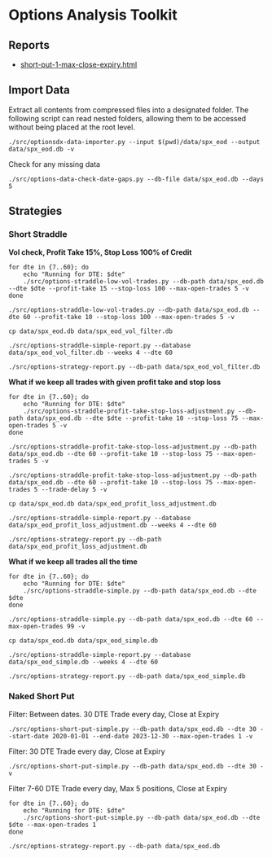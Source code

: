 # Options Analysis Toolkit

## Reports

* [short-put-1-max-close-expiry.html](docs/short-put/short-put-1-max-close-expiry.html)

## Import Data

Extract all contents from compressed files into a designated folder.
The following script can read nested folders, allowing them to be accessed without being placed at the root level.

```shell
./src/optionsdx-data-importer.py --input $(pwd)/data/spx_eod --output data/spx_eod.db -v
```

Check for any missing data

```shell
./src/options-data-check-date-gaps.py --db-file data/spx_eod.db --days 5
```

## Strategies

### Short Straddle

**Vol check, Profit Take 15%, Stop Loss 100% of Credit**

```shell
for dte in {7..60}; do
    echo "Running for DTE: $dte"
    ./src/options-straddle-low-vol-trades.py --db-path data/spx_eod.db --dte $dte --profit-take 15 --stop-loss 100 --max-open-trades 5 -v
done
```

```shell
./src/options-straddle-low-vol-trades.py --db-path data/spx_eod.db --dte 60 --profit-take 10 --stop-loss 100 --max-open-trades 5 -v
```

```shell
cp data/spx_eod.db data/spx_eod_vol_filter.db
```

```shell
./src/options-straddle-simple-report.py --database data/spx_eod_vol_filter.db --weeks 4 --dte 60
```

```shell
./src/options-strategy-report.py --db-path data/spx_eod_vol_filter.db
```

**What if we keep all trades with given profit take and stop loss**

```shell
for dte in {7..60}; do
    echo "Running for DTE: $dte"
    ./src/options-straddle-profit-take-stop-loss-adjustment.py --db-path data/spx_eod.db --dte $dte --profit-take 10 --stop-loss 75 --max-open-trades 5 -v
done
```

```shell
./src/options-straddle-profit-take-stop-loss-adjustment.py --db-path data/spx_eod.db --dte 60 --profit-take 10 --stop-loss 75 --max-open-trades 5 -v
```

```shell
./src/options-straddle-profit-take-stop-loss-adjustment.py --db-path data/spx_eod.db --dte 60 --profit-take 10 --stop-loss 75 --max-open-trades 5 --trade-delay 5 -v
```

```shell
cp data/spx_eod.db data/spx_eod_profit_loss_adjustment.db
```

```shell
./src/options-straddle-simple-report.py --database data/spx_eod_profit_loss_adjustment.db --weeks 4 --dte 60
```

```shell
./src/options-strategy-report.py --db-path data/spx_eod_profit_loss_adjustment.db
```

**What if we keep all trades all the time**

```shell
for dte in {7..60}; do
    echo "Running for DTE: $dte"
    ./src/options-straddle-simple.py --db-path data/spx_eod.db --dte $dte
done
```

```shell
./src/options-straddle-simple.py --db-path data/spx_eod.db --dte 60 --max-open-trades 99 -v
```

```shell
cp data/spx_eod.db data/spx_eod_simple.db
```

```shell
./src/options-straddle-simple-report.py --database data/spx_eod_simple.db --weeks 4 --dte 60
```

```shell
./src/options-strategy-report.py --db-path data/spx_eod_simple.db
```

### Naked Short Put

Filter: Between dates. 30 DTE
Trade every day, Close at Expiry

```shell
./src/options-short-put-simple.py --db-path data/spx_eod.db --dte 30 --start-date 2020-01-01 --end-date 2023-12-30 --max-open-trades 1 -v
```

Filter: 30 DTE
Trade every day, Close at Expiry

```shell
./src/options-short-put-simple.py --db-path data/spx_eod.db --dte 30 -v
```

Filter 7-60 DTE
Trade every day, Max 5 positions, Close at Expiry

```shell
for dte in {7..60}; do
    echo "Running for DTE: $dte"
    ./src/options-short-put-simple.py --db-path data/spx_eod.db --dte $dte --max-open-trades 1
done
```

```shell
./src/options-strategy-report.py --db-path data/spx_eod.db
```
